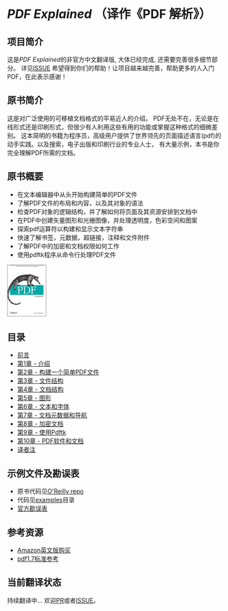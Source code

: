 # *PDF Explained* （译作《PDF 解析》）

## 项目简介
这是*PDF Explained*的非官方中文翻译版, 大体已经完成, 还需要完善很多细节部分。
详见[ISSUE](https://github.com/zxyle/PDF_Explained/issues) 希望得到你们的帮助！让项目越来越完善，帮助更多的人入门PDF，在此表示感谢！


## 原书简介
这是对广泛使用的可移植文档格式的平易近人的介绍。
PDF无处不在，无论是在线形式还是印刷形式，但很少有人利用这些有用的功能或掌握这种格式的细微差别。
这本简明的书籍为程序员，高级用户提供了世界领先的页面描述语言(pdf)的动手实践。以及搜索，电子出版和印刷行业的专业人士，
有大量示例，本书是你完全理解PDF所需的文档。

## 原书概要
- 在文本编辑器中从头开始构建简单的PDF文件
- 了解PDF文件的布局和内容，以及其对象的语法
- 检查PDF对象的逻辑结构，并了解如何将页面及其资源安排到文档中
- 在PDF中创建矢量图形和光栅图像，并处理透明度，色彩空间和图案
- 探索pdf运算符以构建和显示文本字符串
- 快速了解书签，元数据，超链接，注释和文件附件
- 了解PDF中的加密和文档权限如何工作
- 使用pdftk程序从命令行处理PDF文件

![](./images/logo.png)


## 目录
* [前言](./preface.md)
* [第1章 - 介绍](./chapter1.md)
* [第2章 - 构建一个简单PDF文件](./chapter2.md)
* [第3章 - 文件结构](./chapter3.md) 
* [第4章 - 文档结构](./chapter4.md)
* [第5章 - 图形](./chapter5.md) 
* [第6章 - 文本和字体](./chapter6.md) 
* [第7章 - 文档元数据和导航](./chapter7.md) 
* [第8章 - 加密文档](./chapter8.md) 
* [第9章 - 使用Pdftk](./chapter9.md) 
* [第10章 - PDF软件和文档](./chapter10.md)
* [译者注](./Note.md)

## 示例文件及勘误表
* 原书代码见[O'Reilly repo](https://resources.oreilly.com/examples/0636920021483/)
* 代码见[examples](./examples)目录
* [官方勘误表](https://www.oreilly.com/catalog/errata.csp?isbn=9781449310028)



## 参考资源
* [Amazon英文版购买](https://www.amazon.com/PDF-Explained-Standard-Document-Exchange/dp/1449310028)
* [pdf1.7标准参考](./resources/pdf_reference_1.7.pdf)

## 当前翻译状态
持续翻译中... 欢迎[PR](https://github.com/zxyle/PDF_Explained/pulls)或者[ISSUE](https://github.com/zxyle/PDF_Explained/issues)。
